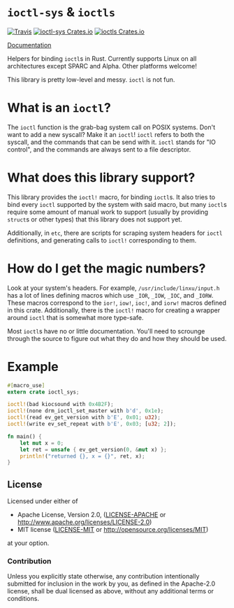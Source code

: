 `ioctl-sys` & `ioctls`
======================

[![Travis](https://img.shields.io/travis/jmesmon/ioctl.svg?style=flat-square)](https://travis-ci.org/jmesmon/ioctl)
[![ioctl-sys Crates.io](https://img.shields.io/crates/v/ioctl-sys.svg?style=flat-square)](https://crates.io/crates/ioctl-sys)
[![ioctls Crates.io](https://img.shields.io/crates/v/ioctls.svg?style=flat-square)](https://crates.io/crates/ioctls)

[Documentation](https://cmr.github.io/ioctl)

Helpers for binding `ioctl`s in Rust. Currently supports Linux on all architectures
except SPARC and Alpha. Other platforms welcome!

This library is pretty low-level and messy. `ioctl` is not fun.

What is an `ioctl`?
===================

The `ioctl` function is the grab-bag system call on POSIX systems. Don't want
to add a new syscall? Make it an `ioctl`! `ioctl` refers to both the syscall,
and the commands that can be send with it. `ioctl` stands for "IO control",
and the commands are always sent to a file descriptor.

What does this library support?
===============================

This library provides the `ioctl!` macro, for binding `ioctl`s. It also tries
to bind every `ioctl` supported by the system with said macro, but
many `ioctl`s require some amount of manual work to support (usually by
providing `struct`s or other types) that this library does not support yet.

Additionally, in `etc`, there are scripts for scraping system headers for
`ioctl` definitions, and generating calls to `ioctl!` corresponding to them.

How do I get the magic numbers?
===============================

Look at your system's headers. For example, `/usr/include/linxu/input.h` has a
lot of lines defining macros which use `_IOR`, `_IOW`, `_IOC`, and `_IORW`.
These macros correspond to the `ior!`, `iow!`, `ioc!`, and `iorw!` macros
defined in this crate. Additionally, there is the `ioctl!` macro for
creating a wrapper around `ioctl` that is somewhat more type-safe.

Most `ioctl`s have no or little documentation. You'll need to scrounge through
the source to figure out what they do and how they should be used.

Example
=======

```rust
#[macro_use]
extern crate ioctl_sys;

ioctl!(bad kiocsound with 0x4B2F);
ioctl!(none drm_ioctl_set_master with b'd', 0x1e);
ioctl!(read ev_get_version with b'E', 0x01; u32);
ioctl!(write ev_set_repeat with b'E', 0x03; [u32; 2]);

fn main() {
    let mut x = 0;
    let ret = unsafe { ev_get_version(0, &mut x) };
    println!("returned {}, x = {}", ret, x);
}
```

## License

Licensed under either of

 * Apache License, Version 2.0, ([LICENSE-APACHE](LICENSE-APACHE) or http://www.apache.org/licenses/LICENSE-2.0)
 * MIT license ([LICENSE-MIT](LICENSE-MIT) or http://opensource.org/licenses/MIT)

at your option.

### Contribution

Unless you explicitly state otherwise, any contribution intentionally
submitted for inclusion in the work by you, as defined in the Apache-2.0
license, shall be dual licensed as above, without any additional terms or
conditions.
